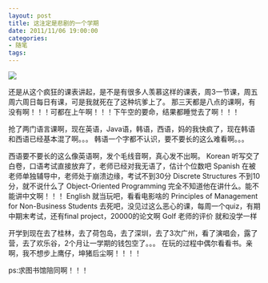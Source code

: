```yaml
---
layout: post
title: 这注定是悲剧的一个学期
date: 2011/11/06 19:00:00
categories: 
- 随笔
tags: 
---
```


![][1]

还是从这个疯狂的课表讲起，是不是有很多人羡慕这样的课表，周3一节课，周五周六周日每日有课，可是我就死在了这种坑爹上了。 那三天都是八点的课啊，有没有啊！！！可都在上午啊！！！下午空的要命，结果都睡觉去了啊！！！ 

抢了两门语言课啊，现在英语，Java语，韩语，西语，妈的我快疯了，现在韩语和西语已经基本混了啊。。。 韩语一个字都不认识，要不要长的这么难看啊。。。

西语要不要长的这么像英语啊，发个毛线音啊，真心发不出啊。 Korean 听写交了白卷，口语考试直接放弃了，老师已经对我无语了，估计个位数吧 Spanish 在被老师单独辅导中，老师处于崩溃边缘，考试不到30分 Discrete Structures 不到10分，就不说什么了 Object-Oriented Programming 完全不知道他在讲什么。能不能讲中文啊！！！ English 就当玩吧，看看电影啥的 Principles of Management for Non-Business Students 去死吧，没见过这么恶心的课，每周一个quiz，有期中期末考试，还有final project，20000的论文啊 Golf 老师的评价 就和没学一样 

开学到现在去了桂林，去了荷包岛，去了深圳，去了3次广州，看了演唱会，露了营，去了欢乐谷，2个月让一学期的钱包空了。。。 在玩的过程中偶尔看看书。亲啊，我不想步上鹰仔，坤猪后尘啊！！！！ 

ps:求图书馆陪同啊！！！

[1]: http://ww1.sinaimg.cn/large/006tNc79gw1f50zv98f26j30g4059gm2
